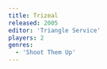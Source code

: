 ```yaml
---
title: Trizeal
released: 2005
editor: 'Triangle Service'
players: 2
genres:
  - 'Shoot Them Up'
---
```

